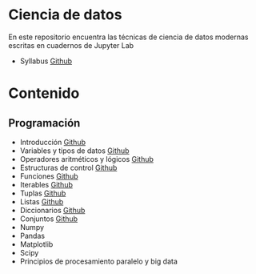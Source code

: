 # Ciencia de datos
En este repositorio encuentra las técnicas de ciencia de datos modernas escritas en cuadernos de Jupyter Lab
* Syllabus [Github](https://github.com/AprendizajeProfundo/Ciencia_de_datos/blob/main/Cuadernos/Syllabus_Ciencia_Datos.ipynb)

# Contenido

## Programación
*  Introducción [Github](https://github.com/AprendizajeProfundo/Libro_Fundamentos_Programacion/blob/main/Python/Cuadernos/py0.ipynb)
* Variables y tipos de datos [Github](https://github.com/AprendizajeProfundo/Libro_Fundamentos_Programacion/blob/main/Python/Cuadernos/py1.ipynb)
* Operadores aritméticos y lógicos [Github](https://github.com/AprendizajeProfundo/Libro_Fundamentos_Programacion/blob/main/Python/Cuadernos/py2.ipynb)
* Estructuras de control [Github](https://github.com/AprendizajeProfundo/Libro_Fundamentos_Programacion/blob/main/Python/Cuadernos/py3.ipynb)
* Funciones [Github](https://github.com/AprendizajeProfundo/Libro_Fundamentos_Programacion/blob/main/Python/Cuadernos/py4.ipynb)
* Iterables [Github](https://github.com/AprendizajeProfundo/Libro_Fundamentos_Programacion/blob/main/Python/Cuadernos/py5.ipynb)
* Tuplas [Github](https://github.com/AprendizajeProfundo/Libro_Fundamentos_Programacion/blob/main/Python/Cuadernos/py6.ipynb)
* Listas [Github](https://github.com/AprendizajeProfundo/Libro_Fundamentos_Programacion/blob/main/Python/Cuadernos/py7.ipynb)
* Diccionarios [Github](https://github.com/AprendizajeProfundo/Libro_Fundamentos_Programacion/blob/main/Python/Cuadernos/py8.ipynb)
* Conjuntos [Github](https://github.com/AprendizajeProfundo/Libro_Fundamentos_Programacion/blob/main/Python/Cuadernos/py9.ipynb)
* Numpy 
* Pandas
* Matplotlib
* Scipy
* Principios de procesamiento paralelo y big data
